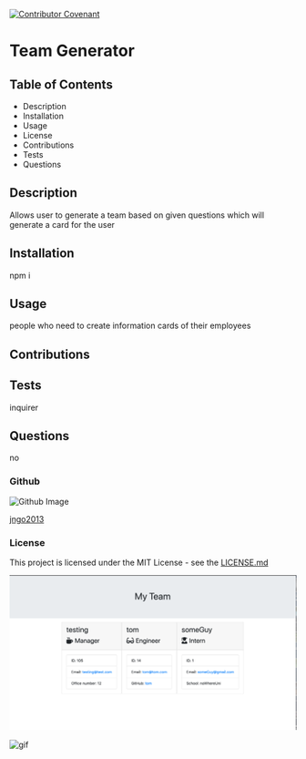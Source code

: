 
[![Contributor Covenant](https://img.shields.io/badge/Contributor%20Covenant-v2.0%20adopted-ff69b4.svg)](https://www.contributor-covenant.org/version/2/0/code_of_conduct/)
  # Team Generator
  
  ## Table of Contents
  - Description
  - Installation
  - Usage
  - License
  - Contributions
  - Tests
  - Questions
  
  ## Description
  Allows user to generate a team based on given questions which will generate a card for the user
  
  ## Installation
  npm i

  ## Usage
  people who need to create information cards of their employees

  ## Contributions
  

  ## Tests
  inquirer

  ## Questions
  no

  ### Github
  ![Github Image](https://avatars2.githubusercontent.com/u/60833100?v=4)  

  [jngo2013](https://github.com/jngo2013)

  ### License
  This project is licensed under the MIT License - see the [LICENSE.md](https://choosealicense.com/licenses/mit/#) 
  
  ![ss1](assets/images/ss1.png)

  ![gif](assets/gif/Hw.gif)